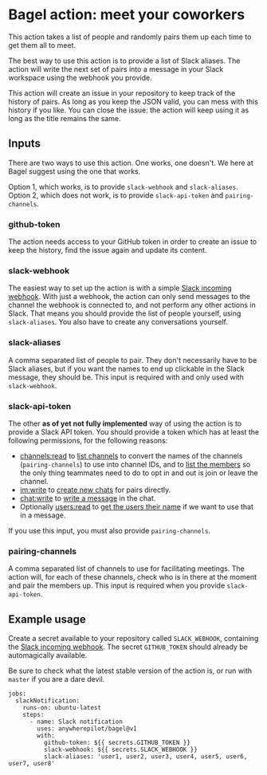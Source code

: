 # Bagel action: meet your coworkers

This action takes a list of people and randomly pairs them up each time to get them all to meet.

The best way to use this action is to provide a list of Slack aliases. The action will write the next set of pairs into a message in your Slack workspace using the webhook you provide.

This action will create an issue in your repository to keep track of the history of pairs. As long as you keep the JSON valid, you can mess with this history if you like. You can close the issue: the action will keep using it as long as the title remains the same.

## Inputs

There are two ways to use this action. One works, one doesn't. We here at Bagel suggest using the one that works.

Option 1, which works, is to provide `slack-webhook` and `slack-aliases`.
Option 2, which does not work, is to provide `slack-api-token` and `pairing-channels`.

### github-token

The action needs access to your GitHub token in order to create an issue to keep the history, find the issue again and update its content.

### slack-webhook

The easiest way to set up the action is with a simple [Slack incoming webhook](https://api.slack.com/messaging/webhooks#create_a_webhook). With just a webhook, the action can only send messages to the channel the webhook is connected to, and not perform any other actions in Slack. That means you should provide the list of people yourself, using `slack-aliases`. You also have to create any conversations yourself.

### slack-aliases

A comma separated list of people to pair. They don't necessarily have to be Slack aliases, but if you want the names to end up clickable in the Slack message, they should be. This input is required with and only used with `slack-webhook`.

### slack-api-token

The other **as of yet not fully implemented** way of using the action is to provide a Slack API token. You should provide a token which has at least the following permissions, for the following reasons:

- [channels:read](https://api.slack.com/scopes/channels:read) to [list channels](https://api.slack.com/methods/conversations.list) to convert the names of the channels (`pairing-channels`) to use into channel IDs, and to [list the members](https://api.slack.com/methods/conversations.members) so the only thing teammates need to do to opt in and out is join or leave the channel.
- [im:write](https://api.slack.com/scopes/im:write) to [create new chats](https://api.slack.com/methods/conversations.open) for pairs directly.
- [chat:write](https://api.slack.com/scopes/chat:write) to [write a message](https://api.slack.com/methods/chat.postMessage) in the chat.
- Optionally [users:read](https://api.slack.com/scopes/users:read) to [get the users their name](https://api.slack.com/methods/users.info) if we want to use that in a message.

If you use this input, you must also provide `pairing-channels`.

### pairing-channels

A comma separated list of channels to use for facilitating meetings. The action will, for each of these channels, check who is in there at the moment and pair the members up. This input is required when you provide `slack-api-token`.

## Example usage

Create a secret available to your repository called `SLACK_WEBHOOK`, containing the [Slack incoming webhook](https://api.slack.com/messaging/webhooks#create_a_webhook). The secret `GITHUB_TOKEN` should already be automagically available.

Be sure to check what the latest stable version of the action is, or run with `master` if you are a dare devil.

```
jobs:
  slackNotification:
    runs-on: ubuntu-latest
    steps:
      - name: Slack notification
        uses: anywherepilot/bagel@v1
        with:
          github-token: ${{ secrets.GITHUB_TOKEN }}
          slack-webhook: ${{ secrets.SLACK_WEBHOOK }}
          slack-aliases: 'user1, user2, user3, user4, user5, user6, user7, user8'
```
